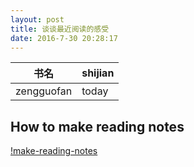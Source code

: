 ```yaml
---
layout: post
title: 谈谈最近阅读的感受
date: 2016-7-30 20:28:17
---
```


|书名  | shijian |
|------|---------|
|zengguofan |today  |


## How to make reading notes

[!make-reading-notes](/assets/img/how-to-make-notes.jpg)
